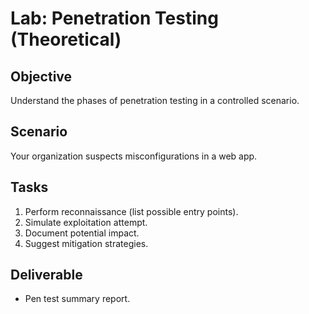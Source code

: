 # Lab: Penetration Testing (Theoretical)

## Objective
Understand the phases of penetration testing in a controlled scenario.

## Scenario
Your organization suspects misconfigurations in a web app.

## Tasks
1. Perform reconnaissance (list possible entry points).  
2. Simulate exploitation attempt.  
3. Document potential impact.  
4. Suggest mitigation strategies.  

## Deliverable
- Pen test summary report.
